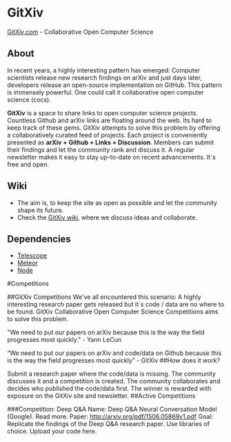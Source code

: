 # GitXiv
[GitXiv.com](https://gitxiv.com/) - Collaborative Open Computer Science 

## About
In recent years, a highly interesting pattern has emerged: Computer scientists release new research findings on arXiv and just days later, developers release an open-source implementation on GitHub. This pattern is immensely powerful. One could call it collaborative open computer science (cocs).

**GitXiv** is a space to share links to open computer science projects. Countless Github and arXiv links are floating around the web. Its hard to keep track of these gems. GitXiv attempts to solve this problem by offering a collaboratively curated feed of projects. Each project is conveniently presented as **arXiv + Github + Links + Discussion**. Members can submit their findings and let the community rank and discuss it. A regular newsletter makes it easy to stay up-to-date on recent advancements. It´s free and open.

## Wiki
- The aim is, to keep the site as open as possible and let the community shape its future.  
- Check the [GitXiv wiki](https://github.com/samim23/GitXiv/wiki), where we discuss ideas and collaborate.

## Dependencies
- [Telescope](https://github.com/TelescopeJS/Telescope)  
- [Meteor](https://github.com/meteor/meteor)  
- [Node](https://github.com/nodejs/node)  

#Competitions

##GitXiv Competitions We've all encountered this scenario: A highly interesting research paper gets released but it´s code / data are no where to be found. GitXiv Collaborative Open Computer Science Competitions aims to solve this problem.

"We need to put our papers on arXiv because this is the way the field progresses most quickly." - Yann LeCun

“We need to put our papers on arXiv and code/data on Github because this is the way the field progresses most quickly” - GitXiv
##How does it work?

Submit a research paper where the code/data is missing.
The community discusses it and a competition is created.
The community collaborates and decides who published the code/data first.
The winner is rewarded with exposure on the GitXiv site and newsletter.
##Active Competitions

###Competition: Deep Q&A Name: Deep Q&A Neural Conversation Model (Google). Read more.
Paper: http://arxiv.org/pdf/1506.05869v1.pdf
Goal: Replicate the findings of the Deep Q&A research paper. Use libraries of choice. Upload your code here.
